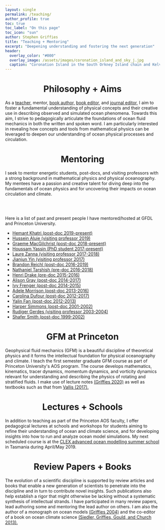```yaml
---
layout: single 
permalink: /teaching/
author_profile: true
toc: true
toc_label: "On this page"
toc_icon: "sun"
author: Stephen Griffies
title: "Teaching + Mentoring"
excerpt: "Deepening understanding and fostering the next generation"
header:
  overlay_color: "#000"
  overlay_image: /assets/images/coronation_island_and_sky_j.jpg
  caption: "Coronation Island in the South Orkney Island chain and Kelvin-Helmholz billowing clouds. 2017 by Stephen M. Griffies"
---
```


#  <center> Philosophy + Aims </center>

<p align="justify">

As a <a href="https://aos.princeton.edu/people/faculty">teacher,</a>
mentor, <a href="https://press.princeton.edu/titles/7797.html">book
author,</a> <a
href="https://www.elsevier.com/books/ocean-circulation-and-climate/siedler/978-0-12-391851-2">
book editor,</a> and <a
href="https://agupubs.onlinelibrary.wiley.com/hub/journal/19422466/editorial-board/editorial-board">journal
editor,</a> I aim to foster a fundamental understanding of physical
concepts and their creative use in describing observed and simulated
ocean phenomena. Towards this aim, I strive to pedagogically
articulate the foundations of ocean fluid mechanics in both the
written and spoken word.  I am particularly interested in revealing
how concepts and tools from mathematical physics can be leveraged to
deepen our understanding of ocean physical processes and circulation.


</p>


#  <center>Mentoring</center>
<p align="justify">

I seek to mentor energetic students, post-docs, and visiting
professors with a strong background in mathematical physics and
physical oceanography.  My mentees have a passion and creative talent
for diving deep into the fundamentals of ocean physics and for
uncovering their impacts on ocean circulation and climate.

<br> <br>

Here is a list of past and present people I have mentored/hosted at
GFDL and Princeton University.

<ul>

<li><a href="https://hmkhatri.github.io">
Hemant Khatri (post-doc 2019-present) </a> </li>

<li><a href="http://www.hajim.rochester.edu/me/people/faculty/aluie_hussein/index.html">
Hussein Aluie (visiting professor 2019) </a> </li>

<li><a href="https://gmacgilchrist.github.io/">
Graeme MacGilchrist (post-doc 2018-present) </a> </li>

<li><a href="https://aos.princeton.edu/people/houssam-yassin">
Houssam Yassin (PhD student 2017-present) </a> </li>

<li><a href="https://www2.physics.ox.ac.uk/contacts/people/zanna">
Laure Zanna (visiting professor 2017-2018) </a> </li>

<li><a href="https://www.geo.arizona.edu/Yin">
Jianjun Yin (visiting professor 2017) </a> </li>

<li><a href="https://scholar.princeton.edu/breichl/bio">
Brandon Reichl (post-doc 2016-2019) </a> </li>

<li><a href="http://romps.berkeley.edu/people.html">
Nathaniel Tarshish (pre-doc 2016-2018) </a> </li>

<li><a href="https://eapsweb.mit.edu/people/hdrake">
Henri Drake (pre-doc 2015-2016) </a> </li>

<li><a href="https://www.ocean.washington.edu/home/Alison%20Gray">
Alison Gray (post-doc 2014-2017) </a> </li>

<li><a href="https://www.geomar.de/en/mitarbeiter/fb2/bm/ifrenger">
Ivy Frenger (post-doc 2014-2015) </a> </li>

<li><a href="http://rses.anu.edu.au/people/adele-morrison">
Adele Morrison (post-doc 2013-2016) </a> </li>

<li><a href="http://web.meteo.mcgill.ca/cdufour/">
Carolina Dufour (post-doc 2012-2017) </a> </li>

<li><a href="https://www.researchgate.net/profile/Yalin_Fan">
Yalin Fan (post-doc 2012-2013) </a> </li>

<li><a href="https://www.uaf.edu/cfos/people/faculty/detail/index.xml?id=81">
Harper Simmons (post-doc 2001-2002) </a> </li>

<li><a href="https://www.awi.de/en/about-us/organisation/staff/ruediger-gerdes.html">
Rudiger Gerdes (visiting professor 2003-2004) </a> </li>

<li><a href="https://cims.nyu.edu/~shafer/">
Shafer Smith  (post-doc 1999-2002) </a> </li>

</ul>


</p>


#  <center> GFM at Princeton</center>

<p align="justify">

Geophysical fluid mechanics (GFM) is a beautiful discipline of
theoretical physics and it forms the intellectual foundation for
physical oceanography and climate. I teach the first semester graduate
GFM course as part of Princeton University's AOS program. The course
develops mathematics, kinematics, tracer dynamics, momentum dynamics,
and vorticity dynamics relevant for understanding and describing the
physics of rotating and stratified fluids.  I make use of lecture
notes <a href="/assets/pdfs/GFM_lectures.pdf">
(Griffies 2020)</a> as well as textbooks such as that from <a
href="https://www.cambridge.org/core/books/atmospheric-and-oceanic-fluid-dynamics/41379BDDC4257CBE11143C466F6428A4">Vallis
(2017).</a>

</p>


#  <center> Lectures + Schools</center>

<p align="justify">

In addition to teaching as part of the Princeton AOS faculty, I offer
pedagogical lectures at schools and workshops for students aiming to
refine their understanding of ocean and climate science, and for
developing insights into how to run and analyze ocean model
simulations.  My next scheduled course is at the <a
href="https://climateextremes.org.au/advanced-ocean-modelling-summer-school/">CLEX
advanced ocean modelling summer school</a> in Tasmania during
April/May 2019.

</p>


#  <center> Review Papers + Books</center>

<p align="justify">

The evolution of a scientific discipline is supported by review
articles and books that enable a new generation of scientists to
penetrate into the discipline and in turn to contribute novel insights.
Such publications also help establish a rigor that might otherwise be
lacking without a systematic synthesis of intellectual strands.  I
have participated in many review papers, lead authoring some and
mentoring the lead author on others.  I am also the author of a
monograph on ocean models <a
href="https://press.princeton.edu/titles/7797.html">(Griffies
2004)</a> and the co-editor of a book on ocean climate
science <a
href="https://www.elsevier.com/books/ocean-circulation-and-climate/siedler/978-0-12-391851-2">
(Siedler, Griffies, Gould, and Church 2013).</a>


</p>

